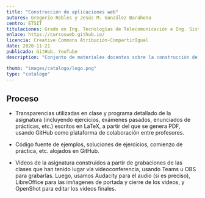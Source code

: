 ```yaml
---
title: "Construcción de aplicaciones web"
autores: Gregorio Robles y Jesús M. González Barahona
centro: ETSIT
titulaciones: Grado en Ing. Tecnologías de Telecomunicación e Ing. Sistemas de Telecomunicación
enlace: https://cursosweb.github.io/
licencia: Creative Commons Atribución-CompartirIgual
date: 2020-11-21
publicado: GitHub, YouTube
description: "Conjunto de materiales docentes sobre la construcción de sitios web, tanto en el lado del servidor como en el lado del navegador. Incluye transparencias, ejercicios, exámenes, enunciados de prácticas, código fuente de ejemplo, etc."

thumb: "images/catalogo/logo.png"
type: "catalogo"
---
```


## Proceso

* Transparencias utilizadas en clase y programa detallado de la asignatura (incluyendo ejercicios, exámenes pasados, enunciados de prácticas, etc.) escritos en LaTeX, a partir del que se genera PDF, usando GitHub como plataforma de colaboración entre profesores.

* Código fuente de ejemplos, soluciones de ejercicios, comienzo de práctica, etc. alojados en GitHub.

* Videos de la asignatura construidos a partir de grabaciones de las clases que han tenido lugar vía videoconferencia, usando Teams u OBS para grabarlas. Luego, usamos Audacity para el audio (si es preciso), LibreOffice para las imñagenes de portada y cierre de los videos, y OpenShot para editar los videos finales.